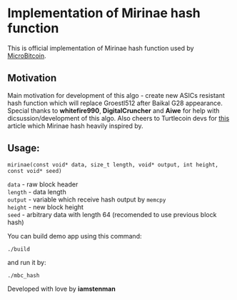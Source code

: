 # Implementation of Mirinae hash function

This is official implementation of Mirinae hash function used by [MicroBitcoin](https://github.com/MicroBitcoinOrg/MicroBitcoin).

## Motivation
Main motivation for development of this algo - create new ASICs resistant hash function which will replace Groestl512 after Baikal G28 appearance.  
Special thanks to **whitefire990**, **DigitalCruncher** and **Aiwe** for help with dicsussion/development of this algo.
Also cheers to Turtlecoin devs for [this](https://medium.com/@turtlecoin/introducing-cryptonight-soft-shell-2c2d4c497efd) article which Mirinae hash heavily inspired by. 

## Usage:

```
mirinae(const void* data, size_t length, void* output, int height, const void* seed)
```

`data` - raw block header  
`length` - data length  
`output` - variable which receive hash output by `memcpy`  
`height` - new block height  
`seed` - arbitrary data with length 64 (recomended to use previous block hash)  

You can build demo app using this command:  
```
./build
```

and run it by:  
```
./mbc_hash
```

Developed with love by **iamstenman**
